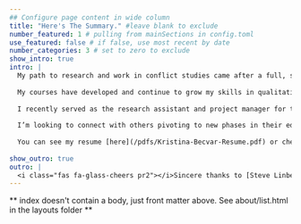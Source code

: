 ```yaml
---
## Configure page content in wide column
title: "Here's The Summary." #leave blank to exclude
number_featured: 1 # pulling from mainSections in config.toml
use_featured: false # if false, use most recent by date
number_categories: 3 # set to zero to exclude
show_intro: true
intro: |
  My path to research and work in conflict studies came after a full, separate career. After years of focus on operational legal management, I began researching new aspects of human resource analytics and changed my focus to executive HR management in 2020. The opportunity to focus on the social psychology aspect of my work paired with a love for statistical and computational studies led me back to academia. I resumed courses at UMass Amherst, where I got my B.A. in Business Studies, in the new DACSS (Data Analytics and Computation for Social Sciences) program. In January 2022 I engaged in the program full-time, and completed my Master’s degree in May 2023.
  
  My courses have developed and continue to grow my skills in qualitative and quantitative data analysis, survey methodology, research design, data visualization, political science, and social psychology. I also continue to grow my proficiency in the programming languages R and Python. My primary academic research interests lie at the intersection of human security and democratic governance. My personal advocacy interests primarily include combat veteran advocacy and environmental justice.
  
  I recently served as the research assistant and project manager for the [Human Security Lab](https://www.humansecuritylab.net/) completing publications on the Afghan Voices research project. I have also found a community through my capstone internship with the [Bridge Alliance](https://www.bridgealliance.us/) non-profit where I am building my role as Chief Operating Officer.
  
  I’m looking to connect with others pivoting to new phases in their educational and professional lives as well as those interested in engaging in building the support and knowledge resources of military veterans and their families, peace-building advocates, and anyone generally trying to find new ways to move the world forward.
  
  You can see my resume [here](/pdfs/Kristina-Becvar-Resume.pdf) or check our my profile on [LinkedIn](https://www.linkedin.com/in/kbecvar/).
  
show_outro: true
outro: |
  <i class="fas fa-glass-cheers pr2"></i>Sincere thanks to [Steve Linberg](https://slinberg.net/) for inspiring me to undertake creating a blog!
---
```


** index doesn't contain a body, just front matter above.
See about/list.html in the layouts folder **